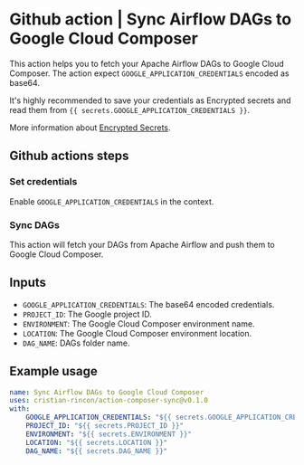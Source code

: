 # Github action | Sync Airflow DAGs to Google Cloud Composer

This action helps you to fetch your Apache Airflow DAGs to Google Cloud Composer. The action expect `GOOGLE_APPLICATION_CREDENTIALS` encoded as base64.

It's highly recommended to save your credentials as Encrypted secrets and read them from `{{ secrets.GOOGLE_APPLICATION_CREDENTIALS }}`.

More information about [Encrypted Secrets](https://docs.github.com/en/enterprise-server@3.3/actions/security-guides/encrypted-secrets).

## Github actions steps

### Set credentials

Enable ``GOOGLE_APPLICATION_CREDENTIALS`` in the context.

### Sync DAGs

This action will fetch your DAGs from Apache Airflow and push them to Google Cloud Composer.

## Inputs

- ``GOOGLE_APPLICATION_CREDENTIALS``: The base64 encoded credentials.
- ``PROJECT_ID``: The Google project ID.
- ``ENVIRONMENT``: The Google Cloud Composer environment name.
- ``LOCATION``: The Google Cloud Composer environment location.
- ``DAG_NAME``: DAGs folder name.

## Example usage

```yaml
name: Sync Airflow DAGs to Google Cloud Composer
uses: cristian-rincon/action-composer-sync@v0.1.0
with:
    GOOGLE_APPLICATION_CREDENTIALS: "${{ secrets.GOOGLE_APPLICATION_CREDENTIALS }}"
    PROJECT_ID: "${{ secrets.PROJECT_ID }}"
    ENVIRONMENT: "${{ secrets.ENVIRONMENT }}"
    LOCATION: "${{ secrets.LOCATION }}"
    DAG_NAME: "${{ secrets.DAG_NAME }}"
```
